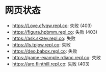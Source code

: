 # 网页状态
- https://Love.cfvqw.repl.co: 失败 (403)
- https://figura.hpbmm.repl.co: 失败 (403)
- https://ask.skzey.repl.co: 失败
- https://ls.tpjow.repl.co: 失败
- https://deo.babox.repl.co: 失败
- https://game-example.rdianc.repl.co: 失败
- https://aro.flinthill.repl.co: 失败 (403)
